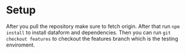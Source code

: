 # Setup
After you pull the repository make sure to fetch origin.
After that run `npm install` to install dataform and dependencies.
Then you can run `git checkout features` to checkout the features branch which is the testing enviroment.
